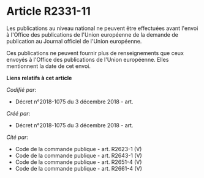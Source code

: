 # Article R2331-11

Les publications au niveau national ne peuvent être effectuées avant l'envoi à l'Office des publications de l'Union
européenne de la demande de publication au Journal officiel de l'Union européenne.

Ces publications ne peuvent fournir plus de renseignements que ceux envoyés à l'Office des publications de l'Union
européenne. Elles mentionnent la date de cet envoi.

**Liens relatifs à cet article**

_Codifié par_:

  - Décret n°2018-1075 du 3 décembre 2018 - art.

_Créé par_:

  - Décret n°2018-1075 du 3 décembre 2018 - art.

_Cité par_:

  - Code de la commande publique - art. R2623-1 (V)
  - Code de la commande publique - art. R2643-1 (V)
  - Code de la commande publique - art. R2651-4 (V)
  - Code de la commande publique - art. R2661-4 (V)
